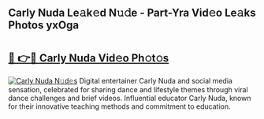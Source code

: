 ## Carly Nuda Le𝚊k𝚎d N𝚞𝚍e - Part-Yra Vid𝚎o Le𝚊ks Photos yxOga

# <h2><a href="http://fbftwc.evod.top/?m=Carly+Nuda">🔗 👉🔴 Carly Nuda Vid𝚎o Ph𝚘t𝚘s</a></h2>

[![Carly Nuda N𝚞d𝚎s](https://i.imgur.com/8V9OHl7.gif)](http://fbftwc.evod.top/?m=Carly+Nuda)
Digital entertainer Carly Nuda and social media sensation, celebrated for sharing dance and lifestyle themes through viral dance challenges and brief videos. Influential educator Carly Nuda, known for their innovative teaching methods and commitment to education. 
